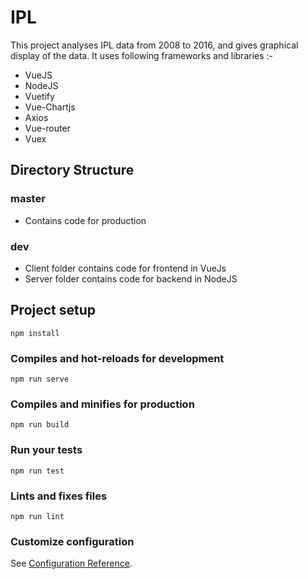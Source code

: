 # IPL

This project analyses IPL data from 2008 to 2016, and gives graphical display of the data. It uses following frameworks and  libraries :- 

* VueJS
* NodeJS
* Vuetify
* Vue-Chartjs
* Axios
* Vue-router
* Vuex

## Directory Structure

### master
* Contains code for production

### dev
* Client folder contains code for frontend in VueJs <br />
* Server folder contains code for backend in NodeJS

## Project setup
```
npm install
```

### Compiles and hot-reloads for development
```
npm run serve
```

### Compiles and minifies for production
```
npm run build
```

### Run your tests
```
npm run test
```

### Lints and fixes files
```
npm run lint
```

### Customize configuration
See [Configuration Reference](https://cli.vuejs.org/config/).
